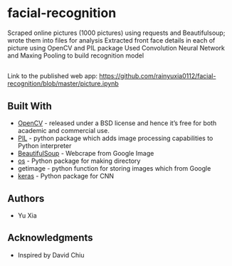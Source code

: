 # facial-recognition
Scraped online pictures (1000 pictures) using requests and Beautifulsoup; wrote them into files for analysis
Extracted front face details in each of picture using OpenCV and PIL package
Used Convolution Neural Network and Maxing Pooling to build recognition model 

##
Link to the published web app: https://github.com/rainyuxia0112/facial-recognition/blob/master/picture.ipynb

## Built With
* [OpenCV](https://opencv.org/) - released under a BSD license and hence it’s free for both academic and commercial use.
* [PIL](https://pillow.readthedocs.io/en/stable/) - python package which adds image processing capabilities to Python interpreter
* [BeautifulSoup](https://www.crummy.com/software/BeautifulSoup/bs4/doc/) - Webcrape from Google Image
* [os](https://docs.python.org/3/library/os.html) - Python package for making directory
* getimage - python function for storing images which from Google
* [keras](https://keras.io/) - Python package for CNN

## Authors
* Yu Xia
## Acknowledgments
* Inspired by David Chiu
